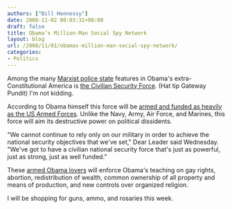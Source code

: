 ```yaml
---
authors: ["Bill Hennessy"]
date: 2008-11-02 00:03:31+00:00
draft: false
title: Obama’s Million-Man Social Spy Network
layout: blog
url: /2008/11/01/obamas-million-man-social-spy-network/
categories:
- Politics
---
```


Among the many [Marxist police state](https://www.dcthornton.com/2008/10/30/obamas-civilian-national-security-force/) features in Obama's extra-Constitutional America is [the Civilian Security Force](https://gatewaypundit.blogspot.com/2008/11/obamas-plans-for-marxist-like-national.html).  (Hat tip Gateway Pundit) I'm not kidding.  


According to Obama himself this force will be [armed and funded as heavily as the US Armed Forces](https://bulletin.aarp.org/states/il/articles/obama_outlines_plan_for_national_service.html).  Unlike the Navy, Army, Air Force, and Marines, this force will aim its destructive power on political dissidents. 


"We cannot continue to rely only on our military in order to achieve the national security objectives that we've set," Dear Leader said Wednesday. "We've got to have a civilian national security force that's just as powerful, just as strong, just as well funded."


These [armed Obama lovers](https://www.americanthinker.com/2008/07/obamas_civilian_national_secur.html) will enforce Obama's teaching on gay rights, abortion, redistribution of wealth, common ownership of all property and means of production, and new controls over organized religion.


I will be shopping for guns, ammo, and rosaries this week.  

